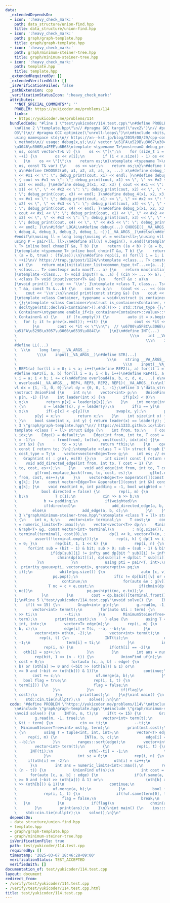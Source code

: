 ```yaml
---
data:
  _extendedDependsOn:
  - icon: ':heavy_check_mark:'
    path: data_structure/union-find.hpp
    title: data_structure/union-find.hpp
  - icon: ':heavy_check_mark:'
    path: graph/graph-template.hpp
    title: graph/graph-template.hpp
  - icon: ':heavy_check_mark:'
    path: graph/minimum-steiner-tree.hpp
    title: graph/minimum-steiner-tree.hpp
  - icon: ':heavy_check_mark:'
    path: template.hpp
    title: template.hpp
  _extendedRequiredBy: []
  _extendedVerifiedWith: []
  _isVerificationFailed: false
  _pathExtension: cpp
  _verificationStatusIcon: ':heavy_check_mark:'
  attributes:
    '*NOT_SPECIAL_COMMENTS*': ''
    PROBLEM: https://yukicoder.me/problems/114
    links:
    - https://yukicoder.me/problems/114
  bundledCode: "#line 1 \"test/yukicoder/114.test.cpp\"\n#define PROBLEM \"https://yukicoder.me/problems/114\"\
    \n#line 2 \"template.hpp\"\n// #pragma GCC target(\"avx2\")\n// #pragma GCC optimize(\"\
    O3\")\n// #pragma GCC optimize(\"unroll-loops\")\n\n#include <bits/stdc++.h>\n\
    using namespace std;\n// https://xn--kst.jp/blog/2019/08/29/cpp-comp/\n// debug\
    \ methods\n// usage: debug(x,y);\n// vector \u51FA\u529B\u3067\u304D\u308B\u3088\
    \u3046\u306B\u4FEE\u6B63\ntemplate <typename T>\nostream& debug_print(ostream&\
    \ os, const vector<T>& v) {\n    os << \"[\";\n    for (size_t i = 0; i < v.size();\
    \ ++i) {\n        os << v[i];\n        if (i < v.size() - 1) os << \", \";\n \
    \   }\n    os << \"]\";\n    return os;\n}\ntemplate <typename T>\nostream& debug_print(ostream&\
    \ os, const T& var) {\n    os << var;\n    return os;\n}\n#define CHOOSE(a) CHOOSE2\
    \ a\n#define CHOOSE2(a0, a1, a2, a3, a4, x, ...) x\n#define debug_1(x1) { cout\
    \ << #x1 << \": \"; debug_print(cout, x1) << endl; }\n#define debug_2(x1, x2)\
    \ { cout << #x1 << \": \"; debug_print(cout, x1) << \", \" << #x2 << \": \"; debug_print(cout,\
    \ x2) << endl; }\n#define debug_3(x1, x2, x3) { cout << #x1 << \": \"; debug_print(cout,\
    \ x1) << \", \" << #x2 << \": \"; debug_print(cout, x2) << \", \" << #x3 << \"\
    : \"; debug_print(cout, x3) << endl; }\n#define debug_4(x1, x2, x3, x4) { cout\
    \ << #x1 << \": \"; debug_print(cout, x1) << \", \" << #x2 << \": \"; debug_print(cout,\
    \ x2) << \", \" << #x3 << \": \"; debug_print(cout, x3) << \", \" << #x4 << \"\
    : \"; debug_print(cout, x4) << endl; }\n#define debug_5(x1, x2, x3, x4, x5) {\
    \ cout << #x1 << \": \"; debug_print(cout, x1) << \", \" << #x2 << \": \"; debug_print(cout,\
    \ x2) << \", \" << #x3 << \": \"; debug_print(cout, x3) << \", \" << #x4 << \"\
    : \"; debug_print(cout, x4) << \", \" << #x5 << \": \"; debug_print(cout, x5)\
    \ << endl; }\n\n#ifdef LOCAL\n#define debug(...) CHOOSE((__VA_ARGS__, debug_5,\
    \ debug_4, debug_3, debug_2, debug_1, ~))(__VA_ARGS__)\n#else\n#define debug(...)\n\
    #endif\n\nusing ll = long long;\nusing vl = vector<ll>;\nusing vll = vector<vl>;\n\
    using P = pair<ll, ll>;\n#define all(v) v.begin(), v.end()\ntemplate <typename\
    \ T> inline bool chmax(T &a, T b) {\n    return ((a < b) ? (a = b, true) : (false));\n\
    }\ntemplate <typename T> inline bool chmin(T &a, T b) {\n    return ((a > b) ?\
    \ (a = b, true) : (false));\n}\n#define rep1(i, n) for(ll i = 1; i <= ((ll)n);\
    \ ++i)\n// https://trap.jp/post/1224/\ntemplate <class... T> constexpr auto min(T...\
    \ a) {\n    return min(initializer_list<common_type_t<T...>>{a...});\n}\ntemplate\
    \ <class... T> constexpr auto max(T... a) {\n    return max(initializer_list<common_type_t<T...>>{a...});\n\
    }\ntemplate <class... T> void input(T &...a) { (cin >> ... >> a); }\ntemplate\
    \ <class T> void input(vector<T> &a) {\n    for(T &x : a)\n        cin >> x;\n\
    }\nvoid print() { cout << '\\n'; }\ntemplate <class T, class... Ts> void print(const\
    \ T &a, const Ts &...b) {\n    cout << a;\n    (cout << ... << (cout << ' ', b));\n\
    \    cout << '\\n';\n}\nvoid print(const string &s) {\n    cout << s << '\\n';\n\
    }\ntemplate <class Container, typename = void>\nstruct is_container : std::false_type\
    \ {};\ntemplate <class Container>\nstruct is_container<Container, std::void_t<decltype(std::declval<Container>().begin()),\
    \ decltype(std::declval<Container>().end())>> : std::true_type {};\ntemplate <class\
    \ Container>\ntypename enable_if<is_container<Container>::value>::type print(const\
    \ Container& x) {\n    if (!x.empty()) {\n        auto it = x.begin();\n     \
    \   for (; it != prev(x.end()); ++it) {\n            cout << *it << \" \";\n \
    \       }\n        cout << *it << \"\\n\";  // \u6700\u5F8C\u306E\u8981\u7D20\u3092\
    \u51FA\u529B\u3057\u3066\u6539\u884C\n    }\n}\n#define INT(...)             \
    \                                                  \\\n    int __VA_ARGS__;  \
    \                                                         \\\n    input(__VA_ARGS__)\n\
    #define LL(...)                                                              \
    \  \\\n    long long __VA_ARGS__;                                            \
    \         \\\n    input(__VA_ARGS__)\n#define STR(...)                       \
    \                                        \\\n    string __VA_ARGS__;         \
    \                                               \\\n    input(__VA_ARGS__)\n#define\
    \ REP1(a) for(ll i = 0; i < a; i++)\n#define REP2(i, a) for(ll i = 0; i < a; i++)\n\
    #define REP3(i, a, b) for(ll i = a; i < b; i++)\n#define REP4(i, a, b, c) for(ll\
    \ i = a; i < b; i += c)\n#define overload4(a, b, c, d, e, ...) e\n#define rep(...)\
    \ overload4(__VA_ARGS__, REP4, REP3, REP2, REP1)(__VA_ARGS__)\n\nll inf = 3e18;\n\
    vl dx = {1, -1, 0, 0};\nvl dy = {0, 0, 1, -1};\n#line 3 \"data_structure/union-find.hpp\"\
    \nstruct UnionFind {\n    int n;\n    vector<int> p;\n    UnionFind(int n) : n(n),\
    \ p(n, -1) {}\n    int leader(int x) {\n        if(p[x] < 0)\n            return\
    \ x;\n        return p[x] = leader(p[x]);\n    }\n    int merge(int x, int y)\
    \ {\n        x = leader(x), y = leader(y);\n        if(x == y)\n            return\
    \ x;\n        if(-p[x] < -p[y])\n            swap(x, y);\n        p[x] += p[y];\n\
    \        p[y] = x;\n        return x;\n    }\n    int size(int x) { return -p[leader(x)];\
    \ }\n    bool same(int x, int y) { return leader(x) == leader(y); }\n};\n#line\
    \ 3 \"graph/graph-template.hpp\"\n// https://ei1333.github.io/library/graph/graph-template.hpp\n\
    template <class T = ll> struct Edge {\n    int from, to;\n    T cost;\n    int\
    \ idx;\n    Edge() = default;\n    Edge(int from, int to, T cost = 1, int idx\
    \ = -1)\n        : from(from), to(to), cost(cost), idx(idx) {}\n    Edge &operator=(const\
    \ int &x) {\n        to = x;\n        return *this;\n    }\n    operator int()\
    \ const { return to; }\n};\ntemplate <class T = ll> struct Graph {\n    using\
    \ cost_type = T;\n    vector<vector<Edge<T>>> g;\n    int es; // edge_size\n \
    \   Graph(int n) : g(n), es(0) {};\n    int size() const { return ssize(g); }\n\
    \    void add_directed_edge(int from, int to, T cost = 1) {\n        g[from].emplace_back(from,\
    \ to, cost, es++);\n    }\n    void add_edge(int from, int to, T cost = 1) {\n\
    \        g[from].emplace_back(from, to, cost, es);\n        g[to].emplace_back(to,\
    \ from, cost, es++);\n    }\n    vector<Edge<T>> &operator[](const int &k) { return\
    \ g[k]; }\n    const vector<Edge<T>> &operator[](const int &k) const { return\
    \ g[k]; }\n    void read(int m, int padding = -1, bool weighted = false,\n   \
    \           bool directed = false) {\n        rep(i, m) {\n            int a,\
    \ b;\n            T c(1);\n            cin >> a >> b;\n            a += padding;\n\
    \            b += padding;\n            if(weighted)\n                cin >> c;\n\
    \            if(directed)\n                add_directed_edge(a, b, c);\n     \
    \       else\n                add_edge(a, b, c);\n        }\n    }\n};\n#line\
    \ 3 \"graph/minimum-steiner-tree.hpp\"\ntemplate <class T = ll> struct MinimumSteinerTree\
    \ {\n    int n, k;\n    vector<int> terminal;\n    T cost;\n    const T infty\
    \ = numeric_limits<T>::max();\n    vector<vector<T>> dp;\n    MinimumSteinerTree(const\
    \ Graph<T> &g, const vector<int> terminal)\n        : n(g.size()), k(terminal.size()),\
    \ terminal(terminal), cost(0),\n          dp(1 << k, vector<T>(n, infty)) {\n\
    \        assert(!terminal.empty());\n        rep(i, k) { dp[1 << i][terminal[i]]\
    \ = 0; }\n        rep(bit, 1, 1 << k) {\n            rep(i, n) {\n           \
    \     for(int sub = (bit - 1) & bit; sub > 0; sub = (sub - 1) & bit) {\n     \
    \               if(dp[sub][i] != infty and dp[bit ^ sub][i] != infty)\n      \
    \                  chmin(dp[bit][i], dp[sub][i] + dp[bit ^ sub][i]);\n       \
    \         }\n            }\n            using pti = pair<T, int>;\n          \
    \  priority_queue<pti, vector<pti>, greater<pti>> pq;\n            rep(i, n) pq.push(pti(dp[bit][i],\
    \ i));\n            while(pq.size()) {\n                auto [c, v] = pq.top();\n\
    \                pq.pop();\n                if(c != dp[bit][v] or c == infty)\n\
    \                    continue;\n                for(auto &e : g[v]) {\n      \
    \              T nc = c + e.cost;\n                    if(chmin(dp[bit][e.to],\
    \ nc))\n                        pq.push(pti(nc, e.to));\n                }\n \
    \           }\n        }\n        cost = dp.back()[terminal.front()];\n    }\n\
    };\n#line 5 \"test/yukicoder/114.test.cpp\"\nvoid solve() {\n    INT(n, m, t);\n\
    \    if(t <= 15) {\n        Graph<int> g(n);\n        g.read(m, -1, true);\n \
    \       vector<int> term(t);\n        for(auto &ti : term) {\n            cin\
    \ >> ti;\n            --ti;\n        }\n        MinimumSteinerTree<int> mst(g,\
    \ term);\n        print(mst.cost);\n    } else {\n        using T = tuple<int,\
    \ int, int>;\n        vector<T> edge(m);\n        rep(i, m) {\n            INT(a,\
    \ b, c);\n            edge[i] = T(c, --a, --b);\n        }\n        ranges::sort(edge);\n\
    \        vector<int> oth(n, -2);\n        vector<int> term(t);\n        {\n  \
    \          rep(i, t) {\n                INT(ti);\n                oth[--ti] =\
    \ -1;\n                term[i] = ti;\n            }\n            int sz = 0;\n\
    \            rep(i, n) {\n                if(oth[i] == -2)\n                 \
    \   oth[i] = sz++;\n            }\n        }\n        int ans = numeric_limits<int>::max();\n\
    \        rep(bit, 1 << (n - t)) {\n            UnionFind uf(n);\n            int\
    \ cost = 0;\n            for(auto [c, a, b] : edge) {\n                if(uf.same(a,\
    \ b) or (oth[a] >= 0 and (~bit >> (oth[a])) & 1) or\n                   (oth[b]\
    \ >= 0 and (~bit >> (oth[b])) & 1))\n                    continue;\n         \
    \       cost += c;\n                uf.merge(a, b);\n            }\n         \
    \   bool flag = true;\n            rep(i, 1, t) {\n                if(!uf.same(term[0],\
    \ term[i])) {\n                    flag = false;\n                    break;\n\
    \                }\n            }\n            if(flag)\n                chmin(ans,\
    \ cost);\n        }\n        print(ans);\n    }\n}\nint main() {\n    ios::sync_with_stdio(false);\n\
    \    std::cin.tie(nullptr);\n    solve();\n}\n"
  code: "#define PROBLEM \"https://yukicoder.me/problems/114\"\n#include \"data_structure/union-find.hpp\"\
    \n#include \"graph/graph-template.hpp\"\n#include \"graph/minimum-steiner-tree.hpp\"\
    \nvoid solve() {\n    INT(n, m, t);\n    if(t <= 15) {\n        Graph<int> g(n);\n\
    \        g.read(m, -1, true);\n        vector<int> term(t);\n        for(auto\
    \ &ti : term) {\n            cin >> ti;\n            --ti;\n        }\n      \
    \  MinimumSteinerTree<int> mst(g, term);\n        print(mst.cost);\n    } else\
    \ {\n        using T = tuple<int, int, int>;\n        vector<T> edge(m);\n   \
    \     rep(i, m) {\n            INT(a, b, c);\n            edge[i] = T(c, --a,\
    \ --b);\n        }\n        ranges::sort(edge);\n        vector<int> oth(n, -2);\n\
    \        vector<int> term(t);\n        {\n            rep(i, t) {\n          \
    \      INT(ti);\n                oth[--ti] = -1;\n                term[i] = ti;\n\
    \            }\n            int sz = 0;\n            rep(i, n) {\n           \
    \     if(oth[i] == -2)\n                    oth[i] = sz++;\n            }\n  \
    \      }\n        int ans = numeric_limits<int>::max();\n        rep(bit, 1 <<\
    \ (n - t)) {\n            UnionFind uf(n);\n            int cost = 0;\n      \
    \      for(auto [c, a, b] : edge) {\n                if(uf.same(a, b) or (oth[a]\
    \ >= 0 and (~bit >> (oth[a])) & 1) or\n                   (oth[b] >= 0 and (~bit\
    \ >> (oth[b])) & 1))\n                    continue;\n                cost += c;\n\
    \                uf.merge(a, b);\n            }\n            bool flag = true;\n\
    \            rep(i, 1, t) {\n                if(!uf.same(term[0], term[i])) {\n\
    \                    flag = false;\n                    break;\n             \
    \   }\n            }\n            if(flag)\n                chmin(ans, cost);\n\
    \        }\n        print(ans);\n    }\n}\nint main() {\n    ios::sync_with_stdio(false);\n\
    \    std::cin.tie(nullptr);\n    solve();\n}\n"
  dependsOn:
  - data_structure/union-find.hpp
  - template.hpp
  - graph/graph-template.hpp
  - graph/minimum-steiner-tree.hpp
  isVerificationFile: true
  path: test/yukicoder/114.test.cpp
  requiredBy: []
  timestamp: '2025-03-07 18:46:28+09:00'
  verificationStatus: TEST_ACCEPTED
  verifiedWith: []
documentation_of: test/yukicoder/114.test.cpp
layout: document
redirect_from:
- /verify/test/yukicoder/114.test.cpp
- /verify/test/yukicoder/114.test.cpp.html
title: test/yukicoder/114.test.cpp
---
```

